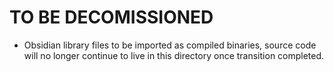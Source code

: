 # TO BE DECOMISSIONED
- Obsidian library files to be imported as compiled binaries, source code will no longer continue to live in this directory once transition completed.
